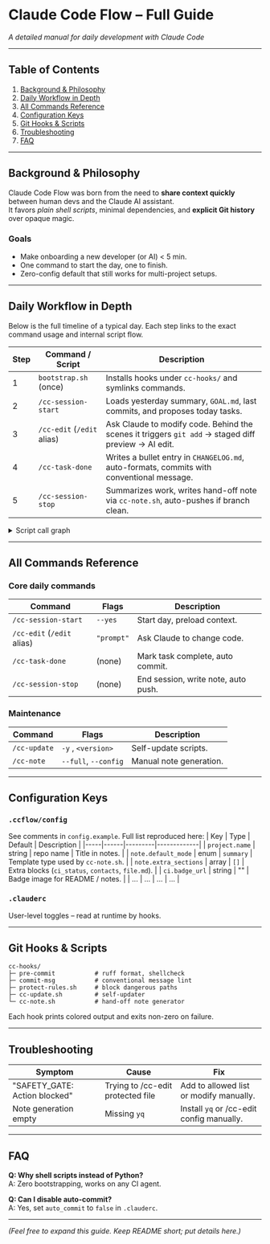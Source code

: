 # Claude Code Flow – Full Guide

_A detailed manual for daily development with Claude Code_

---

## Table of Contents
1. [Background & Philosophy](#background--philosophy)
2. [Daily Workflow in Depth](#daily-workflow-in-depth)
3. [All Commands Reference](#all-commands-reference)
4. [Configuration Keys](#configuration-keys)
5. [Git Hooks & Scripts](#git-hooks--scripts)
6. [Troubleshooting](#troubleshooting)
7. [FAQ](#faq)

---

## Background & Philosophy
Claude Code Flow was born from the need to **share context quickly** between human devs and the Claude AI assistant.  
It favors _plain shell scripts_, minimal dependencies, and **explicit Git history** over opaque magic.

### Goals
- Make onboarding a new developer (or AI) < 5 min.
- One command to start the day, one to finish.
- Zero-config default that still works for multi-project setups.

---

## Daily Workflow in Depth
Below is the full timeline of a typical day. Each step links to the exact command usage and internal script flow.

| Step | Command / Script | Description |
|------|------------------|-------------|
| 1 | `bootstrap.sh` (once) | Installs hooks under `cc-hooks/` and symlinks commands. |
| 2 | `/cc-session-start` | Loads yesterday summary, `GOAL.md`, last commits, and proposes today tasks. |
| 3 | `/cc-edit` (`/edit` alias) | Ask Claude to modify code. Behind the scenes it triggers `git add` → staged diff preview → AI edit. |
| 4 | `/cc-task-done` | Writes a bullet entry in `CHANGELOG.md`, auto-formats, commits with conventional message. |
| 5 | `/cc-session-stop` | Summarizes work, writes hand-off note via `cc-note.sh`, auto-pushes if branch clean. |

<details>
<summary>Script call graph</summary>

```text
cc-session-start
└─ hooks/detect-tools.sh (optional)
   └─ cc-note.sh --summary (yesterday context)
```

</details>

---

## All Commands Reference
### Core daily commands
| Command | Flags | Description |
|---------|-------|-------------|
| `/cc-session-start` | `--yes` | Start day, preload context. |
| `/cc-edit` (`/edit` alias) | `"prompt"` | Ask Claude to change code. |
| `/cc-task-done` | (none) | Mark task complete, auto commit. |
| `/cc-session-stop` | (none) | End session, write note, auto push. |

### Maintenance
| Command | Flags | Description |
|---------|-------|-------------|
| `/cc-update` | `-y` , `<version>` | Self-update scripts. |
| `/cc-note` | `--full`, `--config` | Manual note generation. |

---

## Configuration Keys
### `.ccflow/config`
See comments in `config.example`. Full list reproduced here:
| Key | Type | Default | Description |
|-----|------|---------|-------------|
| `project.name` | string | repo name | Title in notes. |
| `note.default_mode` | enum | `summary` | Template type used by `cc-note.sh`. |
| `note.extra_sections` | array | `[]` | Extra blocks (`ci_status`, `contacts`, `file.md`). |
| `ci.badge_url` | string | "" | Badge image for README / notes. |
| ... | ... | ... | ... |

### `.clauderc`
User-level toggles – read at runtime by hooks.

---

## Git Hooks & Scripts
```
cc-hooks/
├─ pre-commit           # ruff format, shellcheck
├─ commit-msg           # conventional message lint
├─ protect-rules.sh     # block dangerous paths
├─ cc-update.sh         # self-updater
└─ cc-note.sh           # hand-off note generator
```
Each hook prints colored output and exits non-zero on failure.

---

## Troubleshooting
| Symptom | Cause | Fix |
|---------|-------|-----|
| "SAFETY_GATE: Action blocked" | Trying to /cc-edit protected file | Add to allowed list or modify manually. |
| Note generation empty | Missing `yq` | Install `yq` or /cc-edit config manually. |

---

## FAQ
**Q: Why shell scripts instead of Python?**  
A: Zero bootstrapping, works on any CI agent.

**Q: Can I disable auto-commit?**  
A: Yes, set `auto_commit` to `false` in `.clauderc`.

---

*(Feel free to expand this guide. Keep README short; put details here.)*
